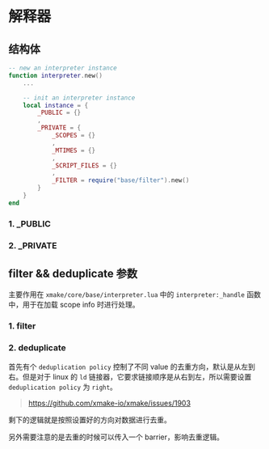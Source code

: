 # 解释器

## 结构体

```lua
-- new an interpreter instance
function interpreter.new()
    ...

    -- init an interpreter instance
    local instance = {
        _PUBLIC = {}
        ,
        _PRIVATE = {
            _SCOPES = {}
            ,
            _MTIMES = {}
            ,
            _SCRIPT_FILES = {}
            ,
            _FILTER = require("base/filter").new()
        }
    }
end
```

### 1. _PUBLIC

### 2. _PRIVATE

## filter && deduplicate 参数

主要作用在 `xmake/core/base/interpreter.lua` 中的 `interpreter:_handle` 函数中，用于在加载 scope info 时进行处理。

### 1. filter

### 2. deduplicate

首先有个 `deduplication policy` 控制了不同 value 的去重方向，默认是从左到右。但是对于 linux 的 `ld` 链接器，它要求链接顺序是从右到左，所以需要设置 `deduplication policy` 为 `right`。

> <https://github.com/xmake-io/xmake/issues/1903>

剩下的逻辑就是按照设置好的方向对数据进行去重。

另外需要注意的是去重的时候可以传入一个 barrier，影响去重逻辑。

